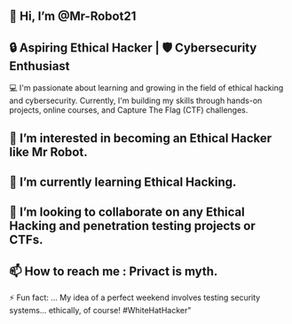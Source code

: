 👋 Hi, I’m @Mr-Robot21 
---------------------------------------------------------------
🔒 Aspiring Ethical Hacker | 🛡️ Cybersecurity Enthusiast
---------------------------------------------------------------
💻 I'm passionate about learning and growing in the field of ethical hacking and cybersecurity. 
   Currently, I'm building my skills through hands-on projects, online courses, and Capture The Flag (CTF) challenges.

👀 I’m interested in becoming an Ethical Hacker like Mr Robot.
------------------------------------
🌱 I’m currently learning Ethical Hacking.
-----------------------------------------
💞️ I’m looking to collaborate on any Ethical Hacking and penetration testing projects or CTFs.
-----------------------------------------------
📫 How to reach me : Privact is myth.
-------------------------------------------------------
⚡ Fun fact: ... My idea of a perfect weekend involves testing security systems... ethically, of course! #WhiteHatHacker"

<!---
Joelmengstab21/Joelmengstab21 is a ✨ special ✨ repository because its `README.md` (this file) appears on your GitHub profile.
You can click the Preview link to take a look at your changes.
--->
